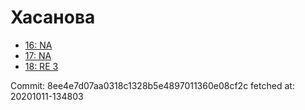 # Хасанова
- [16: NA](16.md)
- [17: NA](17.md)
- [18: RE 3](18.md)

Commit: 8ee4e7d07aa0318c1328b5e4897011360e08cf2c
 fetched at: 20201011-134803

